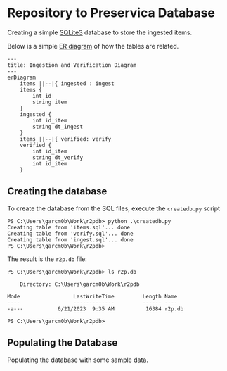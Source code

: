 # Repository to Preservica Database

Creating a simple [SQLite3](https://www.sqlite.org/index.html) database to store the ingested items.

Below is a simple [ER diagram](https://mermaid.js.org/syntax/entityRelationshipDiagram.html) of how the tables are related.

```mermaid
--- 
title: Ingestion and Verification Diagram
---
erDiagram
    items ||--|{ ingested : ingest
    items {
        int id
        string item
    }
    ingested {
        int id_item
        string dt_ingest
    }
    items ||--|{ verified: verify
    verified {
        int id_item
        string dt_verify
        int id_item
    }
```

## Creating the database

To create the database from the SQL files, execute the `createdb.py` script

```
PS C:\Users\garcm0b\Work\r2pdb> python .\createdb.py
Creating table from 'items.sql'... done
Creating table from 'verify.sql'... done
Creating table from 'ingest.sql'... done
PS C:\Users\garcm0b\Work\r2pdb> 
```

The result is the `r2p.db` file:

```
PS C:\Users\garcm0b\Work\r2pdb> ls r2p.db

    Directory: C:\Users\garcm0b\Work\r2pdb

Mode                 LastWriteTime         Length Name
----                 -------------         ------ ----
-a---           6/21/2023  9:35 AM          16384 r2p.db

PS C:\Users\garcm0b\Work\r2pdb> 
```

## Populating the Database

Populating the database with some sample data.

